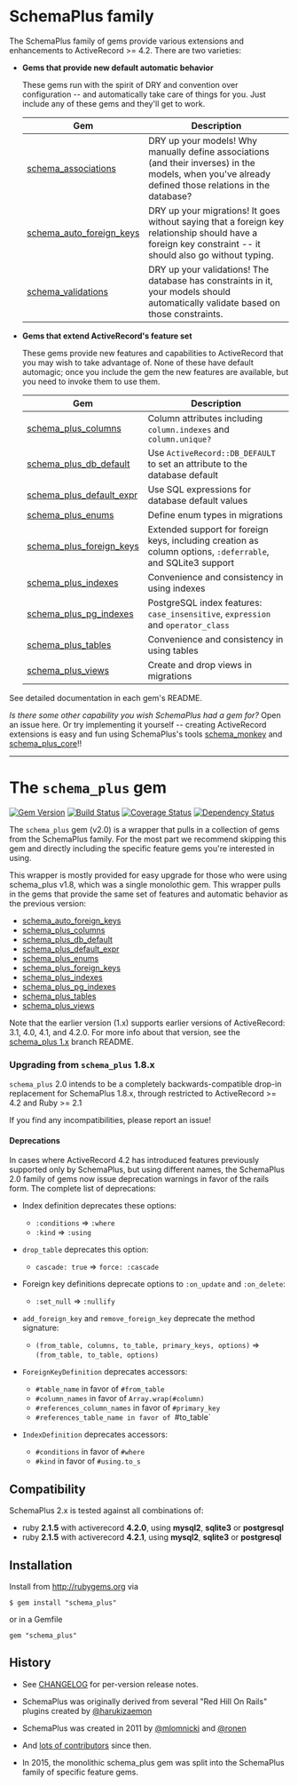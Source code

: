 


# SchemaPlus family

The SchemaPlus family of gems provide various extensions and enhancements to ActiveRecord >= 4.2.  There are two varieties:

* **Gems that provide new default automatic behavior**

    These gems run with the spirit of DRY and convention over configuration -- and automatically take care of things for you.  Just include any of these gems and they'll get to work.

    Gem | Description 
    ----| ----------- 
    [schema_associations](https://github.com/SchemaPlus/schema_associations) | DRY up your models!  Why manually define associations (and their inverses) in the models, when you've already defined those relations in the database?
    [schema_auto_foreign_keys](https://github.com/SchemaPlus/schema_auto_foreign_keys) | DRY up your migrations!  It goes without saying that a foreign key relationship should have a foreign key constraint -- it should also go without typing.
    [schema_validations](https://github.com/SchemaPlus/schema_validations) | DRY up your validations!  The database has constraints in it, your models should automatically validate based on those constraints.

* **Gems that extend ActiveRecord's feature set**

    These gems provide new features and capabilities to ActiveRecord that you may wish to take advantage of.  None of these have default automagic; once you include the gem the new features are available, but you need to invoke them to use them.

    Gem | Description 
    ----| ----------- 
    [schema_plus_columns](https://github.com/SchemaPlus/schema_plus_columns) | Column attributes including `column.indexes` and `column.unique?`
    [schema_plus_db_default](https://github.com/SchemaPlus/schema_plus_db_default) | Use `ActiveRecord::DB_DEFAULT` to set an attribute to the database default
    [schema_plus_default_expr](https://github.com/SchemaPlus/schema_plus_default_expr)  | Use SQL expressions for database default values
    [schema_plus_enums](https://github.com/SchemaPlus/schema_plus_enums) | Define enum types in migrations
    [schema_plus_foreign_keys](https://github.com/SchemaPlus/schema_plus_foreign_keys) | Extended support for foreign keys, including creation as column options, `:deferrable`, and SQLite3 support
    [schema_plus_indexes](https://github.com/SchemaPlus/schema_plus_indexes) | Convenience and consistency in using indexes
    [schema_plus_pg_indexes](https://github.com/SchemaPlus/schema_plus_pg_indexes) |PostgreSQL index features: `case_insensitive`, `expression` and `operator_class`
    [schema_plus_tables](https://github.com/SchemaPlus/schema_plus_tables) | Convenience and consistency in using tables
    [schema_plus_views](https://github.com/SchemaPlus/schema_plus_views) | Create and drop views in migrations

See detailed documentation in each gem's README.

*Is there some other capability you wish SchemaPlus had a gem for?*  Open an issue here. Or try implementing it yourself -- creating ActiveRecord extensions is easy and fun using SchemaPlus's tools [schema_monkey](https://github.com/SchemaPlus/schema_monkey) and [schema_plus_core](https://github.com/SchemaPlus/schema_plus_core)!!

---
# The `schema_plus` gem

[![Gem Version](https://badge.fury.io/rb/schema_plus.svg)](http://badge.fury.io/rb/schema_plus)
[![Build Status](https://secure.travis-ci.org/SchemaPlus/schema_plus.svg)](http://travis-ci.org/SchemaPlus/schema_plus)
[![Coverage Status](https://img.shields.io/coveralls/SchemaPlus/schema_plus.svg)](https://coveralls.io/r/SchemaPlus/schema_plus)
[![Dependency Status](https://gemnasium.com/lomba/schema_plus.svg)](https://gemnasium.com/SchemaPlus/schema_plus)

The `schema_plus` gem (v2.0) is a wrapper that pulls in a collection of gems from the SchemaPlus family.  For the most part we recommend skipping this gem and directly including the specific feature gems you're interested in using.

This wrapper is mostly provided for easy upgrade for those who were using schema_plus v1.8, which was a single monolothic gem.  This wrapper pulls in the gems that provide the same set of features and automatic behavior as the previous version:

* [schema_auto_foreign_keys](https://github.com/SchemaPlus/schema_auto_foreign_keys) 
* [schema_plus_columns](https://github.com/SchemaPlus/schema_plus_columns)     
* [schema_plus_db_default](https://github.com/SchemaPlus/schema_plus_db_default)
* [schema_plus_default_expr](https://github.com/SchemaPlus/schema_plus_default_expr)
* [schema_plus_enums](https://github.com/SchemaPlus/schema_plus_enums) 
* [schema_plus_foreign_keys](https://github.com/SchemaPlus/schema_plus_foreign_keys)
* [schema_plus_indexes](https://github.com/SchemaPlus/schema_plus_indexes)
* [schema_plus_pg_indexes](https://github.com/SchemaPlus/schema_plus_pg_indexes)
* [schema_plus_tables](https://github.com/SchemaPlus/schema_plus_tables)
* [schema_plus_views](https://github.com/SchemaPlus/schema_plus_views)

Note that the earlier version (1.x) supports earlier versions of ActiveRecord: 3.1, 4.0, 4.1, and 4.2.0.  For more info about that version, see the [schema_plus 1.x](https://github.com/SchemaPlus/schema_plus/tree/1.x) branch README.


### Upgrading from `schema_plus` 1.8.x

`schema_plus` 2.0 intends to be a completely backwards-compatible drop-in replacement for SchemaPlus 1.8.x, through restricted to ActiveRecord >= 4.2 and Ruby >= 2.1

If you find any incompatibilities, please report an issue!

#### Deprecations
In cases where ActiveRecord 4.2 has introduced features previously supported only by SchemaPlus, but using different names, the SchemaPlus 2.0 family of gems now issue deprecation warnings in favor of the rails form.  The complete list of deprecations:

* Index definition deprecates these options:
  * `:conditions` => `:where`
  * `:kind` => `:using`

* `drop_table` deprecates this option:
  * `cascade: true` => `force: :cascade`

* Foreign key definitions deprecate options to `:on_update` and `:on_delete`:
  * `:set_null` => `:nullify`

* `add_foreign_key` and `remove_foreign_key` deprecate the method signature:
  * `(from_table, columns, to_table, primary_keys, options)` => `(from_table, to_table, options)`

* `ForeignKeyDefinition` deprecates accessors:
  * `#table_name` in favor of `#from_table`
  * `#column_names` in favor of `Array.wrap(#column)`
  * `#references_column_names` in favor of `#primary_key`
  * `#references_table_name in favor of `#to_table`

* `IndexDefinition` deprecates accessors:
  * `#conditions` in favor of `#where`
  * `#kind` in favor of `#using.to_s`

## Compatibility

SchemaPlus 2.x is tested against all combinations of:

<!-- SCHEMA_DEV: MATRIX - begin -->
<!-- These lines are auto-generated by schema_dev based on schema_dev.yml -->
* ruby **2.1.5** with activerecord **4.2.0**, using **mysql2**, **sqlite3** or **postgresql**
* ruby **2.1.5** with activerecord **4.2.1**, using **mysql2**, **sqlite3** or **postgresql**

<!-- SCHEMA_DEV: MATRIX - end -->

## Installation

Install from http://rubygems.org via

    $ gem install "schema_plus"

or in a Gemfile

    gem "schema_plus"

## History

*   See [CHANGELOG](CHANGELOG.md) for per-version release notes.

*   SchemaPlus was originally derived from several "Red Hill On Rails" plugins created by [@harukizaemon](https://github.com/harukizaemon)

*   SchemaPlus was created in 2011 by [@mlomnicki](https://github.com/mlomnicki) and [@ronen](https://github.com/ronen)

*   And [lots of contributors](https://github.com/SchemaPlus/schema_plus/graphs/contributors) since then.

*   In 2015, the monolithic schema_plus gem was split into the SchemaPlus family of specific feature gems.
